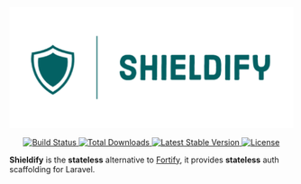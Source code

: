 <p align="center"><img src="./art/logo.png" alt="Logo Laravel Fortify"></p>

<p align="center">
    <a href="https://github.com/aldemeery/shieldify/actions">
        <img src="https://github.com/aldemeery/shieldify/workflows/tests/badge.svg" alt="Build Status">
    </a>
    <a href="https://packagist.org/packages/aldemeery/shieldify">
        <img src="https://poser.pugx.org/aldemeery/shieldify/d/total.svg" alt="Total Downloads">
    </a>
    <a href="https://packagist.org/packages/aldemeery/shieldify">
        <img src="https://poser.pugx.org/aldemeery/shieldify/v/stable.svg" alt="Latest Stable Version">
    </a>
    <a href="https://packagist.org/packages/aldemeery/shieldify">
        <img src="https://poser.pugx.org/aldemeery/shieldify/license.svg" alt="License">
    </a>
</p>

**Shieldify** is the **stateless** alternative to [Fortify](https://laravel.com/docs/fortify), it provides **stateless** auth scaffolding for Laravel.
